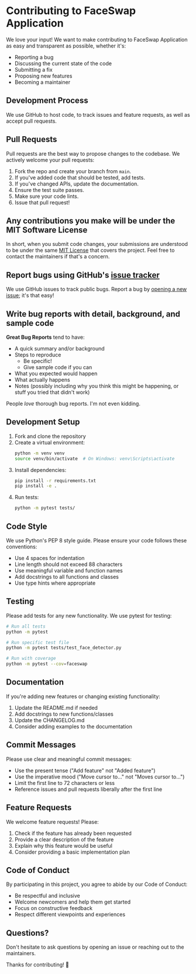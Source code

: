 # Contributing to FaceSwap Application

We love your input! We want to make contributing to FaceSwap Application as easy and transparent as possible, whether it's:

- Reporting a bug
- Discussing the current state of the code
- Submitting a fix
- Proposing new features
- Becoming a maintainer

## Development Process

We use GitHub to host code, to track issues and feature requests, as well as accept pull requests.

## Pull Requests

Pull requests are the best way to propose changes to the codebase. We actively welcome your pull requests:

1. Fork the repo and create your branch from `main`.
2. If you've added code that should be tested, add tests.
3. If you've changed APIs, update the documentation.
4. Ensure the test suite passes.
5. Make sure your code lints.
6. Issue that pull request!

## Any contributions you make will be under the MIT Software License

In short, when you submit code changes, your submissions are understood to be under the same [MIT License](http://choosealicense.com/licenses/mit/) that covers the project. Feel free to contact the maintainers if that's a concern.

## Report bugs using GitHub's [issue tracker](https://github.com/yourusername/faceswap-application/issues)

We use GitHub issues to track public bugs. Report a bug by [opening a new issue](https://github.com/yourusername/faceswap-application/issues/new); it's that easy!

## Write bug reports with detail, background, and sample code

**Great Bug Reports** tend to have:

- A quick summary and/or background
- Steps to reproduce
  - Be specific!
  - Give sample code if you can
- What you expected would happen
- What actually happens
- Notes (possibly including why you think this might be happening, or stuff you tried that didn't work)

People *love* thorough bug reports. I'm not even kidding.

## Development Setup

1. Fork and clone the repository
2. Create a virtual environment:
   ```bash
   python -m venv venv
   source venv/bin/activate  # On Windows: venv\Scripts\activate
   ```
3. Install dependencies:
   ```bash
   pip install -r requirements.txt
   pip install -e .
   ```
4. Run tests:
   ```bash
   python -m pytest tests/
   ```

## Code Style

We use Python's PEP 8 style guide. Please ensure your code follows these conventions:

- Use 4 spaces for indentation
- Line length should not exceed 88 characters
- Use meaningful variable and function names
- Add docstrings to all functions and classes
- Use type hints where appropriate

## Testing

Please add tests for any new functionality. We use pytest for testing:

```bash
# Run all tests
python -m pytest

# Run specific test file
python -m pytest tests/test_face_detector.py

# Run with coverage
python -m pytest --cov=faceswap
```

## Documentation

If you're adding new features or changing existing functionality:

1. Update the README.md if needed
2. Add docstrings to new functions/classes
3. Update the CHANGELOG.md
4. Consider adding examples to the documentation

## Commit Messages

Please use clear and meaningful commit messages:

- Use the present tense ("Add feature" not "Added feature")
- Use the imperative mood ("Move cursor to..." not "Moves cursor to...")
- Limit the first line to 72 characters or less
- Reference issues and pull requests liberally after the first line

## Feature Requests

We welcome feature requests! Please:

1. Check if the feature has already been requested
2. Provide a clear description of the feature
3. Explain why this feature would be useful
4. Consider providing a basic implementation plan

## Code of Conduct

By participating in this project, you agree to abide by our Code of Conduct:

- Be respectful and inclusive
- Welcome newcomers and help them get started
- Focus on constructive feedback
- Respect different viewpoints and experiences

## Questions?

Don't hesitate to ask questions by opening an issue or reaching out to the maintainers.

Thanks for contributing! 🚀